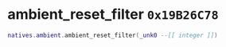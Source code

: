 # ambient_reset_filter `0x19B26C78`

```lua
natives.ambient.ambient_reset_filter(_unk0 --[[ integer ]])
```